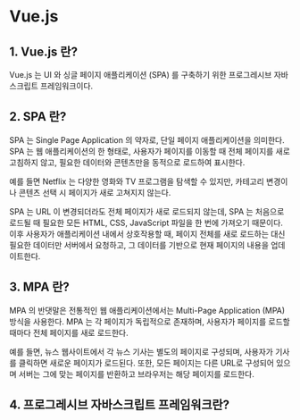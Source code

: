 # Vue.js

## 1. Vue.js 란?
Vue.js 는 UI 와 싱글 페이지 애플리케이션 (SPA) 를 구축하기 위한 프로그레시브 자바스크립트 프레임워크이다.

## 2. SPA 란?
SPA 는 Single Page Application 의 약자로, 단일 페이지 애플리케이션을 의미한다. SPA 는 웹 애플리케이션의 한 형태로, 사용자가 페이지를 이동할 때 전체 페이지를 새로고침하지 않고, 필요한 데이터와 콘텐츠만을 동적으로 로드하여 표시한다.

예를 들면 Netflix 는 다양한 영화와 TV 프로그램을 탐색할 수 있지만, 카테고리 변경이나 콘텐츠 선택 시 페이지가 새로 고쳐지지 않는다.

SPA 는 URL 이 변경되더라도 전체 페이지가 새로 로드되지 않는데, SPA 는 처음으로 로드될 때 필요한 모든 HTML, CSS, JavaScript 파일을 한 번에 가져오기 때문이다. 이후 사용자가 애플리케이션 내에서 상호작용할 때, 페이지 전체를 새로 로드하는 대신 필요한 데이터만 서버에서 요청하고, 그 데이터를 기반으로 현재 페이지의 내용을 업데이트한다.

## 3. MPA 란?
MPA 의 반댓말은 전통적인 웹 애플리케이션에서는 Multi-Page Application (MPA) 방식을 사용한다. MPA 는 각 페이지가 독립적으로 존재하며, 사용자가 페이지를 로드할 때마다 전체 페이지를 새로 로드한다.

예를 들면, 뉴스 웹사이트에서 각 뉴스 기사는 별도의 페이지로 구성되며, 사용자가 기사를 클릭하면 새로운 페이지가 로드된다. 또한, 모든 페이지는 다른 URL로 구성되어 있으며 서버는 그에 맞는 페이지를 반환하고 브라우저는 해당 페이지를 로드한다.

## 4. 프로그레시브 자바스크립트 프레임워크란?